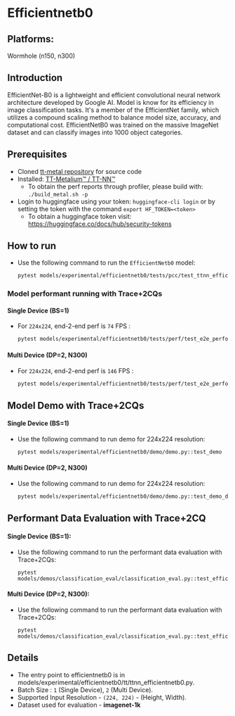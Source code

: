 # Efficientnetb0

## Platforms:
Wormhole (n150, n300)

## Introduction
EfficientNet-B0 is a lightweight and efficient convolutional neural network architecture developed by Google AI. Model is know for its efficiency in image classification tasks. It's a member of the EfficientNet family, which utilizes a compound scaling method to balance model size, accuracy, and computational cost. EfficientNetB0 was trained on the massive ImageNet dataset and can classify images into 1000 object categories.

## Prerequisites
- Cloned [tt-metal repository](https://github.com/tenstorrent/tt-metal) for source code
- Installed: [TT-Metalium™ / TT-NN™](https://github.com/tenstorrent/tt-metal/blob/main/INSTALLING.md)
  - To obtain the perf reports through profiler, please build with: `./build_metal.sh -p`
- Login to huggingface using your token: `huggingface-cli login` or by setting the token with the command `export HF_TOKEN=<token>`
  - To obtain a huggingface token visit: https://huggingface.co/docs/hub/security-tokens


## How to run

- Use the following command to run the `EfficientNetb0` model:

  ```sh
  pytest models/experimental/efficientnetb0/tests/pcc/test_ttnn_efficientnetb0.py::test_efficientnetb0_model
  ```

### Model performant running with Trace+2CQs

#### Single Device (BS=1)

- For `224x224`, end-2-end perf is `74` FPS :

  ```sh
  pytest models/experimental/efficientnetb0/tests/perf/test_e2e_performant.py::test_e2e_performant
  ```

#### Multi Device (DP=2, N300)

- For `224x224`, end-2-end perf is `146` FPS :

  ```sh
  pytest models/experimental/efficientnetb0/tests/perf/test_e2e_performant.py::test_e2e_performant_dp
  ```

## Model Demo with Trace+2CQs

#### Single Device (BS=1)

- Use the following command to run demo for 224x224 resolution:

  ```sh
  pytest models/experimental/efficientnetb0/demo/demo.py::test_demo
  ```

#### Multi Device (DP=2, N300)

- Use the following command to run demo for 224x224 resolution:

  ```sh
  pytest models/experimental/efficientnetb0/demo/demo.py::test_demo_dp
  ```

## Performant Data Evaluation with Trace+2CQ

#### Single Device (BS=1):

- Use the following command to run the performant data evaluation with Trace+2CQs:

  ```
  pytest models/demos/classification_eval/classification_eval.py::test_efficientnetb0_image_classification_eval
  ```
#### Multi Device (DP=2, N300):

- Use the following command to run the performant data evaluation with Trace+2CQs:

  ```
  pytest models/demos/classification_eval/classification_eval.py::test_efficientnetb0_image_classification_eval_dp
  ```

## Details
- The entry point to efficientnetb0 is in models/experimental/efficientnetb0/tt/ttnn_efficientnetb0.py.
- Batch Size : `1` (Single Device), `2` (Multi Device).
- Supported Input Resolution - `(224, 224)` - (Height, Width).
- Dataset used for evaluation - **imagenet-1k**
